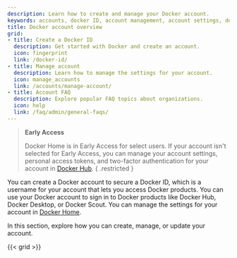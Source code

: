 ```yaml
---
description: Learn how to create and manage your Docker account.
keywords: accounts, docker ID, account management, account settings, docker account, docker home
title: Docker account overview
grid:
- title: Create a Docker ID
  description: Get started with Docker and create an account.
  icon: fingerprint
  link: /docker-id/
- title: Manage account
  description: Learn how to manage the settings for your account.
  icon: manage_accounts
  link: /accounts/manage-account/
- title: Account FAQ
  description: Explore popular FAQ topics about organizations.
  icon: help
  link: /faq/admin/general-faqs/
---
```


> **Early Access**
>
> Docker Home is in Early Access for select users. If your account isn't selected for Early Access,
> you can manage your account settings, personal access tokens, and two-factor authentication for
> your account in [Docker Hub](https://hub.docker.com/).
{ .restricted }

You can create a Docker account to secure a Docker ID, which is a username for your account that lets you access Docker products. You can use your Docker account to sign in to Docker products like Docker Hub, Docker Desktop, or Docker Scout. You can manage the settings for your account in [Docker Home](https://account.docker.com/).

In this section, explore how you can create, manage, or update your account.

{{< grid >}}
